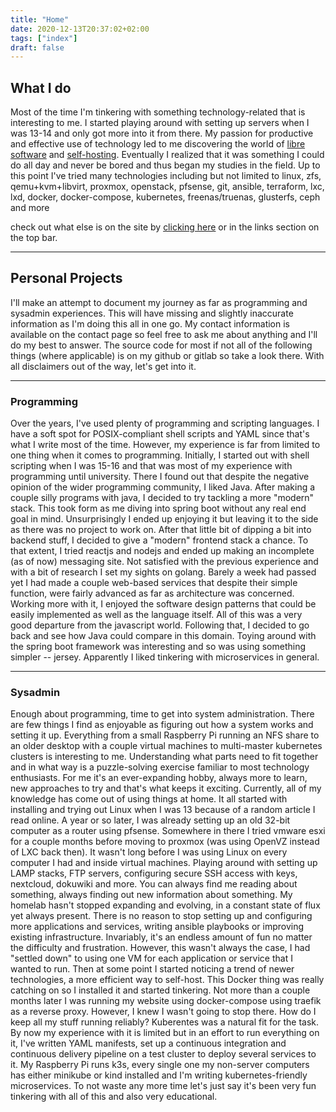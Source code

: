 ```yaml
---
title: "Home"
date: 2020-12-13T20:37:02+02:00
tags: ["index"]
draft: false
---
```


## What I do

Most of the time I'm tinkering with something technology-related that is interesting to me.
I started playing around with setting up servers when I was 13-14 and only got more into it from there.
My passion for productive and effective use of technology led to me discovering the world of
[libre software](https://www.fsf.org/resources/resources/what-is-fs)
and
[self-hosting](https://www.reddit.com/r/selfhosted/wiki/index#wiki_self-hosting).
Eventually I realized that it was something I could do all day and never be bored and thus began my studies in the field.
Up to this point I've tried many technologies including but not limited to
linux, zfs, qemu+kvm+libvirt, proxmox, openstack, pfsense, git, ansible, terraform, lxc, lxd, docker, docker-compose, kubernetes, freenas/truenas, glusterfs, ceph and more

check out what else is on the site by
[clicking here](/links)
or in the links section on the top bar.

---

## Personal Projects

I'll make an attempt to document my journey as far as programming and sysadmin experiences.
This will have missing and slightly inaccurate information as I'm doing this all in one go.
My contact information is available on the contact page so feel free to ask me about anything and I'll do my best to answer.
The source code for most if not all of the following things (where applicable) is on my github or gitlab so take a look there.
With all disclaimers out of the way, let's get into it. 

---

### Programming

Over the years, I've used plenty of programming and scripting languages.
I have a soft spot for POSIX-compliant shell scripts and YAML since that's what I write most of the time.
However, my experience is far from limited to one thing when it comes to programming.
Initially, I started out with shell scripting when I was 15-16 and that was most of my experience with programming until university.
There I found out that despite the negative opinion of the wider programming community, I liked Java.
After making a couple silly programs with java, I decided to try tackling a more "modern" stack.
This took form as me diving into spring boot without any real end goal in mind.
Unsurprisingly I ended up enjoying it but leaving it to the side as there was no project to work on.
After that little bit of dipping a bit into backend stuff, I decided to give a "modern" frontend stack a chance.
To that extent, I tried reactjs and nodejs and ended up making an incomplete (as of now) messaging site.
Not satisfied with the previous experience and with a bit of research I set my sights on golang.
Barely a week had passed yet I had made a couple web-based services that despite their simple function, were fairly advanced as far as architecture was concerned.
Working more with it, I enjoyed the software design patterns that could be easily implemented as well as the language itself.
All of this was a very good departure from the javascript world.
Following that, I decided to go back and see how Java could compare in this domain.
Toying around with the spring boot framework was interesting and so was using something simpler -- jersey.
Apparently I liked tinkering with microservices in general.

---

### Sysadmin

Enough about programming, time to get into system administration.
There are few things I find as enjoyable as figuring out how a system works and setting it up.
Everything from a small Raspberry Pi running an NFS share to an older desktop with a couple virtual machines to multi-master kubernetes clusters is interesting to me.
Understanding what parts need to fit together and in what way is a puzzle-solving exercise familiar to most technology enthusiasts.
For me it's an ever-expanding hobby, always more to learn, new approaches to try and that's what keeps it exciting.
Currently, all of my knowledge has come out of using things at home.
It all started with installing and trying out Linux when I was 13 because of a random article I read online.
A year or so later, I was already setting up an old 32-bit computer as a router using pfsense.
Somewhere in there I tried vmware esxi for a couple months before moving to proxmox (was using OpenVZ instead of LXC back then).
It wasn't long before I was using Linux on every computer I had and inside virtual machines.
Playing around with setting up LAMP stacks, FTP servers, configuring secure SSH access with keys, nextcloud, dokuwiki and more.
You can always find me reading about something, always finding out new information about something. 
My homelab hasn't stopped expanding and evolving, in a constant state of flux yet always present.
There is no reason to stop setting up and configuring more applications and services, writing ansible playbooks or improving existing infrastructure.
Invariably, it's an endless amount of fun no matter the difficulty and frustration.
However, this wasn't always the case, I had "settled down" to using one VM for each application or service that I wanted to run.
Then at some point I started noticing a trend of newer technologies, a more efficient way to self-host.
This Docker thing was really catching on so I installed it and started tinkering.
Not more than a couple months later I was running my website using docker-compose using traefik as a reverse proxy.
However, I knew I wasn't going to stop there. How do I keep all my stuff running reliably?
Kuberentes was a natural fit for the task.
By now my experience with it is limited but in an effort to run everything on it, I've written YAML manifests, set up a continuous integration and continuous delivery pipeline on a test cluster to deploy several services to it.
My Raspberry Pi runs k3s, every single one my non-server computers has either minikube or kind installed and I'm writing kubernetes-friendly microservices.
To not waste any more time let's just say it's been very fun tinkering with all of this and also very educational.

